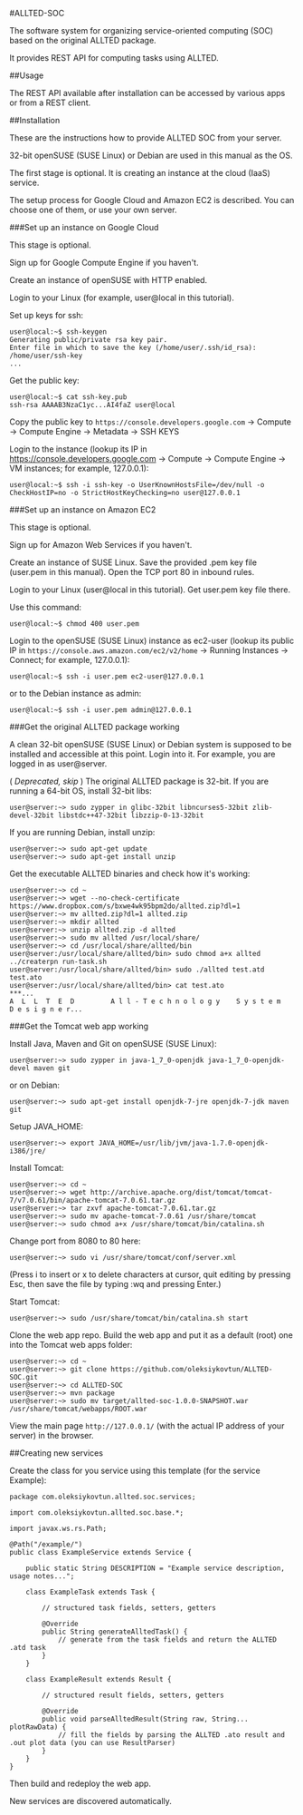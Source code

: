 #ALLTED-SOC

The software system for organizing service-oriented computing (SOC) based on the original ALLTED package.

It provides REST API for computing tasks using ALLTED.


##Usage

The REST API available after installation can be accessed by various apps or from a REST client.


##Installation

These are the instructions how to provide ALLTED SOC from your server.

32-bit openSUSE (SUSE Linux) or Debian are used in this manual as the OS.

The first stage is optional. It is creating an instance at the cloud (IaaS) service.

The setup process for Google Cloud and Amazon EC2 is described. You can choose one of them, or use your own server.


###Set up an instance on Google Cloud

This stage is optional.

Sign up for Google Compute Engine if you haven't.

Create an instance of openSUSE with HTTP enabled.

Login to your Linux (for example, user@local in this tutorial).

Set up keys for ssh:

    user@local:~$ ssh-keygen
    Generating public/private rsa key pair.
    Enter file in which to save the key (/home/user/.ssh/id_rsa): /home/user/ssh-key
    ...

Get the public key:

    user@local:~$ cat ssh-key.pub
    ssh-rsa AAAAB3NzaC1yc...AI4faZ user@local

Copy the public key to `https://console.developers.google.com` -> Compute -> Compute Engine -> Metadata -> SSH KEYS

Login to the instance (lookup its IP
in https://console.developers.google.com -> Compute -> Compute Engine -> VM instances; for example, 127.0.0.1):

    user@local:~$ ssh -i ssh-key -o UserKnownHostsFile=/dev/null -o CheckHostIP=no -o StrictHostKeyChecking=no user@127.0.0.1


###Set up an instance on Amazon EC2

This stage is optional.

Sign up for Amazon Web Services if you haven't.

Create an instance of SUSE Linux. Save the provided .pem key file (user.pem in this manual).
Open the TCP port 80 in inbound rules.

Login to your Linux (user@local in this tutorial). Get user.pem key file there.

Use this command:

    user@local:~$ chmod 400 user.pem

Login to the openSUSE (SUSE Linux) instance as ec2-user (lookup its public IP
in `https://console.aws.amazon.com/ec2/v2/home` -> Running Instances -> Connect; for example, 127.0.0.1):

    user@local:~$ ssh -i user.pem ec2-user@127.0.0.1

or to the Debian instance as admin:

    user@local:~$ ssh -i user.pem admin@127.0.0.1


###Get the original ALLTED package working

A clean 32-bit openSUSE (SUSE Linux) or Debian system is supposed to be installed and accessible at this point.
Login into it. For example, you are logged in as user@server.

( *Deprecated, skip* ) The original ALLTED package is 32-bit. If you are running a 64-bit OS, install 32-bit libs:

    user@server:~> sudo zypper in glibc-32bit libncurses5-32bit zlib-devel-32bit libstdc++47-32bit libzzip-0-13-32bit

If you are running Debian, install unzip:

    user@server:~> sudo apt-get update
    user@server:~> sudo apt-get install unzip

Get the executable ALLTED binaries and check how it's working:

    user@server:~> cd ~
    user@server:~> wget --no-check-certificate https://www.dropbox.com/s/bxwe4wk95bpm2do/allted.zip?dl=1
    user@server:~> mv allted.zip?dl=1 allted.zip
    user@server:~> mkdir allted
    user@server:~> unzip allted.zip -d allted
    user@server:~> sudo mv allted /usr/local/share/
    user@server:~> cd /usr/local/share/allted/bin
    user@server:/usr/local/share/allted/bin> sudo chmod a+x allted ../createrpn run-task.sh
    user@server:/usr/local/share/allted/bin> sudo ./allted test.atd test.ato
    user@server:/usr/local/share/allted/bin> cat test.ato
    ***...
    A  L  L  T  E  D         A l l - T e c h n o l o g y    S y s t e m    D e s i g n e r...


###Get the Tomcat web app working

Install Java, Maven and Git on openSUSE (SUSE Linux):

    user@server:~> sudo zypper in java-1_7_0-openjdk java-1_7_0-openjdk-devel maven git

or on Debian:

    user@server:~> sudo apt-get install openjdk-7-jre openjdk-7-jdk maven git

Setup JAVA_HOME:

    user@server:~> export JAVA_HOME=/usr/lib/jvm/java-1.7.0-openjdk-i386/jre/

Install Tomcat:

    user@server:~> cd ~
    user@server:~> wget http://archive.apache.org/dist/tomcat/tomcat-7/v7.0.61/bin/apache-tomcat-7.0.61.tar.gz
    user@server:~> tar zxvf apache-tomcat-7.0.61.tar.gz
    user@server:~> sudo mv apache-tomcat-7.0.61 /usr/share/tomcat
    user@server:~> sudo chmod a+x /usr/share/tomcat/bin/catalina.sh

Change port from 8080 to 80 here:

    user@server:~> sudo vi /usr/share/tomcat/conf/server.xml

(Press i to insert or x to delete characters at cursor, quit editing by pressing Esc,
then save the file by typing :wq and pressing Enter.)

Start Tomcat:

    user@server:~> sudo /usr/share/tomcat/bin/catalina.sh start

Clone the web app repo. Build the web app and put it as a default (root) one into the Tomcat web apps folder:

    user@server:~> cd ~
    user@server:~> git clone https://github.com/oleksiykovtun/ALLTED-SOC.git
    user@server:~> cd ALLTED-SOC
    user@server:~> mvn package
    user@server:~> sudo mv target/allted-soc-1.0.0-SNAPSHOT.war /usr/share/tomcat/webapps/ROOT.war

View the main page `http://127.0.0.1/` (with the actual IP address of your server) in the browser.


##Creating new services

Create the class for you service using this template (for the service Example):

	package com.oleksiykovtun.allted.soc.services;

	import com.oleksiykovtun.allted.soc.base.*;

	import javax.ws.rs.Path;

	@Path("/example/")
	public class ExampleService extends Service {

		public static String DESCRIPTION = "Example service description, usage notes...";

		class ExampleTask extends Task {

			// structured task fields, setters, getters

			@Override
			public String generateAlltedTask() {
				// generate from the task fields and return the ALLTED .atd task
			}
		}

		class ExampleResult extends Result {

			// structured result fields, setters, getters

			@Override
			public void parseAlltedResult(String raw, String... plotRawData) {
				// fill the fields by parsing the ALLTED .ato result and .out plot data (you can use ResultParser)
			}
		}
	}

Then build and redeploy the web app.

New services are discovered automatically.

